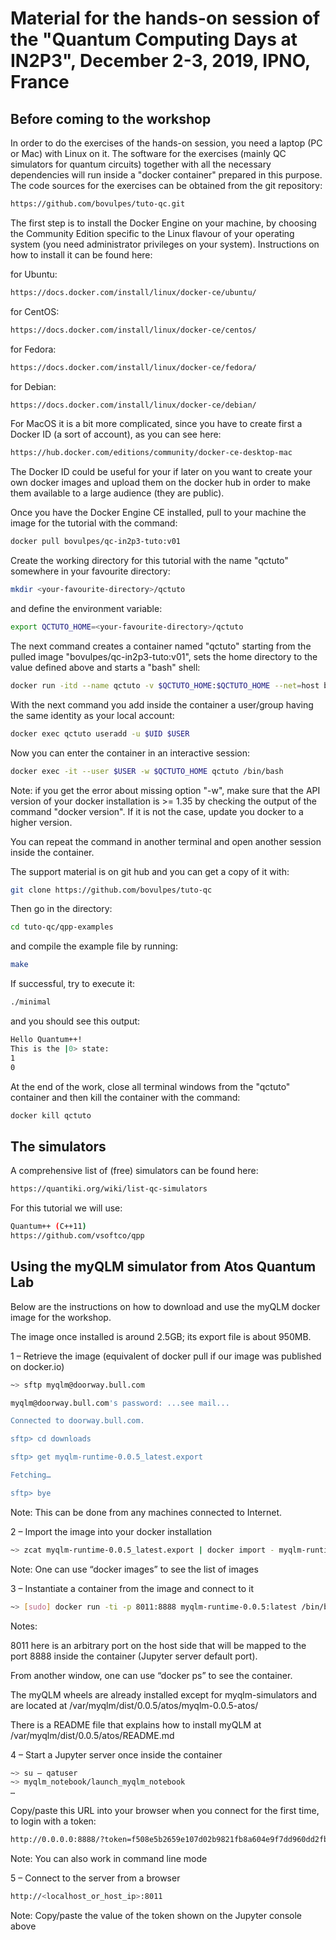 # Material for the hands-on session of the "Quantum Computing Days at IN2P3", December 2-3, 2019, IPNO, France

## Before coming to the workshop

In order to do the exercises of the hands-on session, you need a laptop
(PC or Mac) with Linux on it. The software for the exercises (mainly QC
simulators for quantum circuits) together with all the necessary dependencies
will run inside a "docker container" prepared in this purpose. The code
sources for the exercises can be obtained from the git repository:

```bash
https://github.com/bovulpes/tuto-qc.git
```

The first step is to install the Docker Engine on your machine, by choosing
the Community Edition specific to the Linux flavour of your operating system
(you need administrator privileges on your system). Instructions on how to
install it can be found here:

for Ubuntu:
```bash
https://docs.docker.com/install/linux/docker-ce/ubuntu/
```

for CentOS:
```bash
https://docs.docker.com/install/linux/docker-ce/centos/
```

for Fedora:
```bash
https://docs.docker.com/install/linux/docker-ce/fedora/
```

for Debian:
```bash
https://docs.docker.com/install/linux/docker-ce/debian/
```

For MacOS it is a bit more complicated, since you have to create first
a Docker ID (a sort of account), as you can see here:

```bash
https://hub.docker.com/editions/community/docker-ce-desktop-mac
```

The Docker ID could be useful for your if later on you want to create
your own docker images and upload them on the docker hub in order to make
them available to a large audience (they are public).

Once you have the Docker Engine CE installed, pull to your machine the
image for the tutorial with the command:

```bash
docker pull bovulpes/qc-in2p3-tuto:v01
```

Create the working directory for this tutorial with the name "qctuto" somewhere in your favourite directory:

```bash
mkdir <your-favourite-directory>/qctuto
```

and define the environment variable:

```bash
export QCTUTO_HOME=<your-favourite-directory>/qctuto
```

The next command creates a container named "qctuto" starting from the pulled
image "bovulpes/qc-in2p3-tuto:v01", sets the home directory to the value 
defined above and starts a "bash" shell:

```bash
docker run -itd --name qctuto -v $QCTUTO_HOME:$QCTUTO_HOME --net=host bovulpes/qc-in2p3-tuto:v01 /bin/bash
```

With the next command you add inside the container a user/group having the same
identity as your local account:

```bash
docker exec qctuto useradd -u $UID $USER
```

Now you can enter the container in an interactive session:

```bash
docker exec -it --user $USER -w $QCTUTO_HOME qctuto /bin/bash
```

Note: if you get the error about missing option "-w", make sure that the API version of your docker installation is >= 1.35 by checking the output of the command "docker version". If it is not the case, update you docker to a higher version.

You can repeat the command in another terminal and open another session inside
the container.

The support material is on git hub and you can get a copy of it with:

```bash
git clone https://github.com/bovulpes/tuto-qc
```

Then go in the directory:

```bash
cd tuto-qc/qpp-examples
```

and compile the example file by running:

```bash
make
```

If successful, try to execute it:

```bash
./minimal
```

and you should see this output:

```bash
Hello Quantum++!
This is the |0> state:
1
0
```

At the end of the work, close all terminal windows from the "qctuto" container
and then kill the container with the command:

```bash
docker kill qctuto
```

## The simulators

A comprehensive list of (free) simulators can be found here:

```bash
https://quantiki.org/wiki/list-qc-simulators
```

For this tutorial we will use:

```bash
Quantum++ (C++11)
https://github.com/vsoftco/qpp
```

## Using the myQLM simulator from Atos Quantum Lab

Below are the instructions on how to download and use the myQLM docker image
for the workshop.

The image once installed is around 2.5GB; its export file is about 950MB.
 
1 – Retrieve the image
(equivalent of docker pull if our image was published on docker.io)

```bash
~> sftp myqlm@doorway.bull.com

myqlm@doorway.bull.com's password: ...see mail...

Connected to doorway.bull.com.

sftp> cd downloads

sftp> get myqlm-runtime-0.0.5_latest.export

Fetching…

sftp> bye
```

Note: This can be done from any machines connected to Internet.
 
2 – Import the image into your docker installation

```bash
~> zcat myqlm-runtime-0.0.5_latest.export | docker import - myqlm-runtime-0.0.5:latest
```

Note: One can use “docker images” to see the list of images
 
3 – Instantiate a container from the image and connect to it

```bash
~> [sudo] docker run -ti -p 8011:8888 myqlm-runtime-0.0.5:latest /bin/bash -l
```

Notes:

8011 here is an arbitrary port on the host side that will be mapped to the port 8888 inside the container (Jupyter server default port).

From another window, one can use “docker ps” to see the container.
       
The myQLM wheels are already installed except for myqlm-simulators and are located at /var/myqlm/dist/0.0.5/atos/myqlm-0.0.5-atos/
       
There is a README file that explains how to install myQLM at /var/myqlm/dist/0.0.5/atos/README.md
 
4 – Start a Jupyter server once inside the container
 
```bash
~> su – qatuser
~> myqlm_notebook/launch_myqlm_notebook
…
```

Copy/paste this URL into your browser when you connect for the first time,
to login with a token:

```bash
http://0.0.0.0:8888/?token=f508e5b2659e107d02b9821fb8a604e9f7dd960dd2fb16f1
```

Note: You can also work in command line mode

5 – Connect to the server from a browser

```bash
http://<localhost_or_host_ip>:8011
```

Note: Copy/paste the value of the token shown on the Jupyter console above

